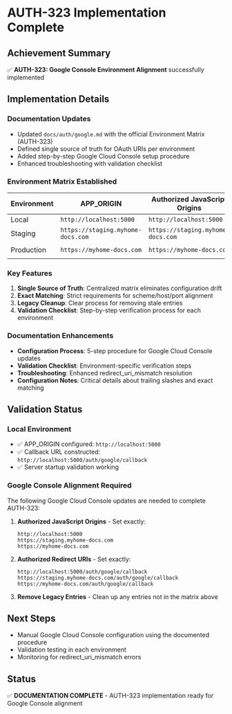 # AUTH-323 Implementation Complete

## Achievement Summary
✅ **AUTH-323: Google Console Environment Alignment** successfully implemented

## Implementation Details

### Documentation Updates
- Updated `docs/auth/google.md` with the official Environment Matrix (AUTH-323)
- Defined single source of truth for OAuth URIs per environment
- Added step-by-step Google Cloud Console setup procedure
- Enhanced troubleshooting with validation checklist

### Environment Matrix Established

| Environment | APP_ORIGIN | Authorized JavaScript Origins | Authorized Redirect URIs |
|-------------|------------|------------------------------|--------------------------|
| Local       | `http://localhost:5000` | `http://localhost:5000` | `http://localhost:5000/auth/google/callback` |
| Staging     | `https://staging.myhome-docs.com` | `https://staging.myhome-docs.com` | `https://staging.myhome-docs.com/auth/google/callback` |
| Production  | `https://myhome-docs.com` | `https://myhome-docs.com` | `https://myhome-docs.com/auth/google/callback` |

### Key Features
1. **Single Source of Truth**: Centralized matrix eliminates configuration drift
2. **Exact Matching**: Strict requirements for scheme/host/port alignment
3. **Legacy Cleanup**: Clear process for removing stale entries
4. **Validation Checklist**: Step-by-step verification process for each environment

### Documentation Enhancements
- **Configuration Process**: 5-step procedure for Google Cloud Console updates
- **Validation Checklist**: Environment-specific verification steps
- **Troubleshooting**: Enhanced redirect_uri_mismatch resolution
- **Configuration Notes**: Critical details about trailing slashes and exact matching

## Validation Status

### Local Environment
- ✅ APP_ORIGIN configured: `http://localhost:5000`
- ✅ Callback URL constructed: `http://localhost:5000/auth/google/callback`
- ✅ Server startup validation working

### Google Console Alignment Required
The following Google Cloud Console updates are needed to complete AUTH-323:

1. **Authorized JavaScript Origins** - Set exactly:
   ```
   http://localhost:5000
   https://staging.myhome-docs.com
   https://myhome-docs.com
   ```

2. **Authorized Redirect URIs** - Set exactly:
   ```
   http://localhost:5000/auth/google/callback
   https://staging.myhome-docs.com/auth/google/callback
   https://myhome-docs.com/auth/google/callback
   ```

3. **Remove Legacy Entries** - Clean up any entries not in the matrix above

## Next Steps
- Manual Google Cloud Console configuration using the documented procedure
- Validation testing in each environment
- Monitoring for redirect_uri_mismatch errors

## Status
✅ **DOCUMENTATION COMPLETE** - AUTH-323 implementation ready for Google Console alignment